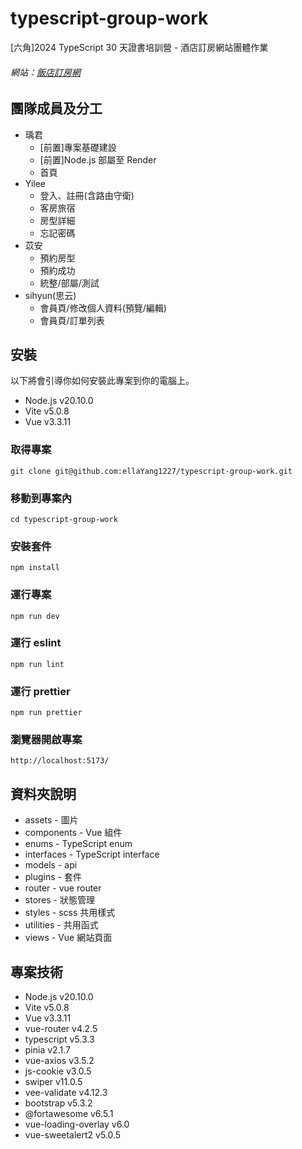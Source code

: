 # typescript-group-work

[六角]2024 TypeScript 30 天證書培訓營 - 酒店訂房網站團體作業

###### 網站：[飯店訂房網](https://ellayang1227.github.io/typescript-group-work/#/)

## 團隊成員及分工

- 瑀君
  - [前置]專案基礎建設
  - [前置]Node.js 部屬至 Render
  - 首頁
- Yilee
  - 登入、註冊(含路由守衛)
  - 客房旅宿
  - 房型詳細
  - 忘記密碼
- 苡安
  - 預約房型
  - 預約成功
  - 統整/部屬/測試
- sihyun(思云)
  - 會員頁/修改個人資料(預覽/編輯)
  - 會員頁/訂單列表

## 安裝

以下將會引導你如何安裝此專案到你的電腦上。

- Node.js v20.10.0
- Vite v5.0.8
- Vue v3.3.11

### 取得專案

```
git clone git@github.com:ellaYang1227/typescript-group-work.git
```

### 移動到專案內

```
cd typescript-group-work
```

### 安裝套件

```
npm install
```

### 運行專案

```
npm run dev
```

### 運行 eslint

```
npm run lint
```

### 運行 prettier

```
npm run prettier
```

### 瀏覽器開啟專案

```
http://localhost:5173/
```

## 資料夾說明

- assets - 圖片
- components - Vue 組件
- enums - TypeScript enum
- interfaces - TypeScript interface
- models - api
- plugins - 套件
- router - vue router
- stores - 狀態管理
- styles - scss 共用樣式
- utilities - 共用函式
- views - Vue 網站頁面

## 專案技術

- Node.js v20.10.0
- Vite v5.0.8
- Vue v3.3.11
- vue-router v4.2.5
- typescript v5.3.3
- pinia v2.1.7
- vue-axios v3.5.2
- js-cookie v3.0.5
- swiper v11.0.5
- vee-validate v4.12.3
- bootstrap v5.3.2
- @fortawesome v6.5.1
- vue-loading-overlay v6.0
- vue-sweetalert2 v5.0.5
